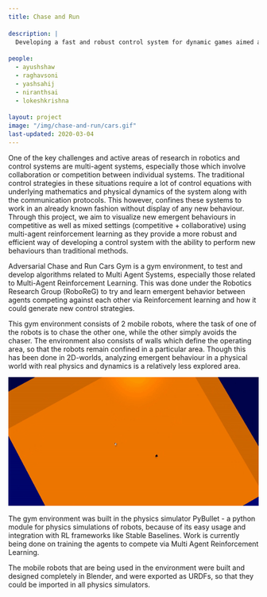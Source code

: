 ```yaml
---
title: Chase and Run

description: |
  Developing a fast and robust control system for dynamic games aimed at identifying Nash equilibrium strategies and emergent behaviour in competitive settings. 

people:
  - ayushshaw
  - raghavsoni
  - yashsahij
  - niranthsai
  - lokeshkrishna

layout: project
image: "/img/chase-and-run/cars.gif"
last-updated: 2020-03-04
---
```


One of the key challenges and active areas of research in robotics and control systems are multi-agent systems, especially those which involve collaboration or competition between individual systems. The traditional control strategies in these situations require a lot of control equations with underlying mathematics and physical dynamics of the system along with the communication protocols. This however, confines these systems to work in an already known fashion without display of any new behaviour. Through this project, we aim to visualize new emergent behaviours in competitive as well as mixed settings (competitive + collaborative) using multi-agent reinforcement learning as they provide a more robust and efficient way of developing a control system with the ability to perform new behaviours than traditional methods.

Adversarial Chase and Run Cars Gym is a gym environment, to test and develop algorithms related to Multi Agent Systems, especially those related to Multi-Agent Reinforcement Learning. This was done under the Robotics Research Group (RoboReG) to try and learn emergent behavior between agents competing against each other via Reinforcement learning and how it could generate new control strategies.

This gym environment consists of 2 mobile robots, where the task of one of the robots is to chase the other one, while the other simply avoids the chaser. The environment also consists of walls which define the operating area, so that the robots remain confined in a particular area. Though this has been done in 2D-worlds, analyzing emergent behaviour in a physical world with real physics and dynamics is a relatively less explored area.

![Cars](/img/chase-and-run/car-chase.gif)

The gym environment was built in the physics simulator PyBullet - a python module for physics simulations of robots, because of its easy usage and integration with RL frameworks like Stable Baselines. Work is currently being done on training the agents to compete via Multi Agent Reinforcement Learning.

The mobile robots that are being used in the environment were built and designed completely in Blender, and were exported as URDFs, so that they could be imported in all physics simulators.
